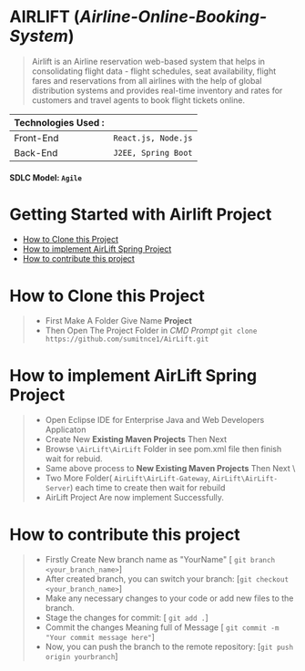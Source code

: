 # AIRLIFT (_Airline-Online-Booking-System_)

> Airlift is an Airline reservation web-based system that helps in consolidating flight data - flight schedules, seat availability, flight fares and reservations from all airlines with the help of global distribution systems and provides real-time inventory and rates for customers and travel agents to book flight tickets online.


| Technologies Used : ||
|------------------|------------------|
| Front-End | `React.js, Node.js` |
| Back-End | `J2EE, Spring Boot` |

#### SDLC Model: `Agile`


# Getting Started with Airlift Project

- [How to Clone this Project](#how-to-clone-this-project)
- [How to implement AirLift Spring Project](#how-to-implement-airlift-spring-project)
- [How to contribute this project](#how-to-contribute-this-project)

# How to Clone this Project

> - First Make A Folder Give Name **Project**
> - Then Open The Project Folder in *CMD Prompt* `git clone https://github.com/sumitnce1/AirLift.git`

# How to implement AirLift Spring Project

> - Open Eclipse IDE for Enterprise Java and Web Developers Applicaton
> - Create New **Existing Maven Projects** Then Next
> - Browse `\AirLift\AirLift` Folder in see pom.xml file then finish wait for rebuid.
> - Same above process to **New Existing Maven Projects** Then Next \
> - Two More Folder( `AirLift\AirLift-Gateway`, `AirLift\AirLift-Server`) each time to create then wait for rebuild 
> - AirLift Project Are now implement Successfully.

# How to contribute this project

> - Firstly Create New branch name as "YourName" [ `git branch <your_branch_name>`]
> - After created branch, you can switch your branch: [`git checkout <your_branch_name>`]
> - Make any necessary changes to your code or add new files to the branch.
> - Stage the changes for commit: [ `git add .`]
> - Commit the changes Meaning full of Message [ `git commit -m "Your commit message here"`]
> - Now, you can push the branch to the remote repository: [`git push origin yourbranch`]
